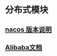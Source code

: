 # 分布式模块

## [nacos 版本说明](https://github.com/alibaba/spring-cloud-alibaba/wiki/%E7%89%88%E6%9C%AC%E8%AF%B4%E6%98%8E)

## [Alibaba文档](https://spring-cloud-alibaba-group.github.io/github-pages/hoxton/en-us/index.html#_spring_cloud_alibaba_dubbo)

